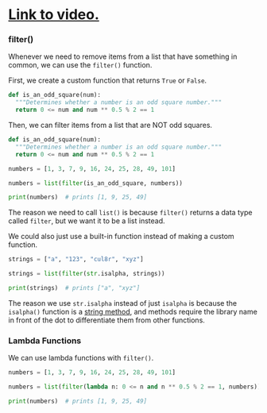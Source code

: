 # [Link to video.](https://www.youtube.com/watch?v=rHvdBSSG1GY&list=PLVD25niNi0BnTo_MGI8NI6WvVIXcC9khH)

### filter()

Whenever we need to remove items from a list that have something in common, we can use the `filter()` function.

First, we create a custom function that returns `True` or `False`.

```python
def is_an_odd_square(num):
  """Determines whether a number is an odd square number."""
  return 0 <= num and num ** 0.5 % 2 == 1
```

Then, we can filter items from a list that are NOT odd squares.

```python
def is_an_odd_square(num):
  """Determines whether a number is an odd square number."""
  return 0 <= num and num ** 0.5 % 2 == 1

numbers = [1, 3, 7, 9, 16, 24, 25, 28, 49, 101]

numbers = list(filter(is_an_odd_square, numbers))

print(numbers)  # prints [1, 9, 25, 49]
```

The reason we need to call `list()` is because `filter()` returns a data type called `filter`, but we want it to be a list instead.

We could also just use a built-in function instead of making a custom function.

```python
strings = ["a", "123", "cul8r", "xyz"]

strings = list(filter(str.isalpha, strings))

print(strings)  # prints ["a", "xyz"]
```

The reason we use `str.isalpha` instead of just `isalpha` is because the `isalpha()` function is a [string method](https://docs.python.org/3/library/stdtypes.html#string-methods), and methods require the library name in front of the dot to differentiate them from other functions.

### Lambda Functions

We can use lambda functions with `filter()`.

```python
numbers = [1, 3, 7, 9, 16, 24, 25, 28, 49, 101]

numbers = list(filter(lambda n: 0 <= n and n ** 0.5 % 2 == 1, numbers))

print(numbers)  # prints [1, 9, 25, 49]
```
